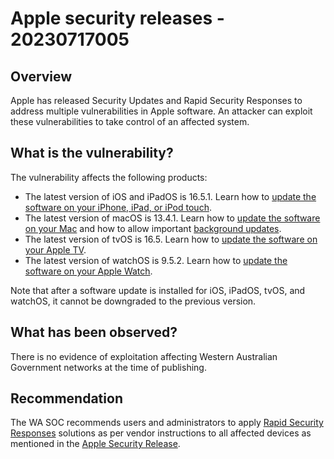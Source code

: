 
# Apple security releases - 20230717005

## Overview

Apple has released Security Updates and Rapid Security Responses to address multiple vulnerabilities in Apple software. An attacker can exploit these vulnerabilities to take control of an affected system.

## What is the vulnerability?
The vulnerability affects the following products:

-   The latest version of iOS and iPadOS is 16.5.1. Learn how to [update the software on your iPhone, iPad, or iPod touch](https://support.apple.com/kb/HT204204).
-   The latest version of macOS is 13.4.1. Learn how to [update the software on your Mac](https://support.apple.com/kb/HT201541) and how to allow important [background updates](https://support.apple.com/kb/HT207005).
-   The latest version of tvOS is 16.5. Learn how to [update the software on your Apple TV](https://support.apple.com/kb/HT202716).
-   The latest version of watchOS is 9.5.2. Learn how to [update the software on your Apple Watch](https://support.apple.com/kb/HT204641).

Note that after a software update is installed for iOS, iPadOS, tvOS, and watchOS, it cannot be downgraded to the previous version.

## What has been observed?

There is no evidence of exploitation affecting Western Australian Government networks at the time of publishing.

## Recommendation

The WA SOC recommends users and administrators to apply [Rapid Security Responses](https://support.apple.com/HT201224) solutions as per vendor instructions to all affected devices as mentioned in the [Apple Security Release](https://support.apple.com/en-us/HT201222).

